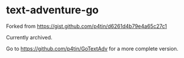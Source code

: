# text-adventure-go

Forked from https://gist.github.com/p4tin/d6261d4b79e4a65c27c1

Currently archived.

Go to https://github.com/p4tin/GoTextAdv for a more complete version.
